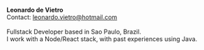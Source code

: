 <b>Leonardo de Vietro</b>
<br>
Contact: leonardo.vietro@hotmail.com
<br>
<br>
Fullstack Developer based in Sao Paulo, Brazil.
<br>
I work with a Node/React stack, with past experiences using Java.
